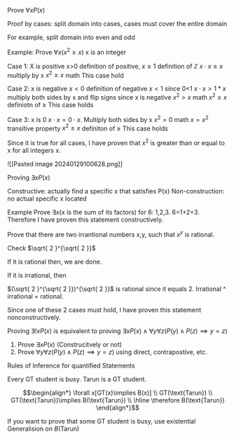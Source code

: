 Prove $\forall xP(x)$

Proof by cases: split domain into cases, cases must cover the entire domain

For example, split domain into even and odd

Example:
Prove $\forall x(x^2\geq x)$ x is an integer

Case 1: X is positive
x>0 definition of positive,
$x\geq 1$ definition of $\mathbb{Z}$
$x\cdot x\geq x$ multiply by x
$x^2\geq x$ math
This case hold

Case 2: x is negative
$x<0$ definition of negative
$x<1$  since 0<1
$x\cdot x>1*x$ multiply both sides by x and flip signs since x is negative
$x^2>x$ math
$x^2\geq x$ definiotn of $\geq$
This case holds

Case 3: x is 0
$x\cdot x=0\cdot x$. Multiply both sides by x
$x^2=0$ math
$x=x^2$ transitive property
$x^2\geq x$ definiton of $\geq$
This case holds

Since it is true for all cases, I have proven that $x^2$ is greater than or equal to  x for all integers x.

![[Pasted image 20240129100628.png]]

Proving $\exists xP(x)$

Constructive: actually find a specific x that satisfies P(x)
Non-construction: no actual specific x located

Example
Prove $\exists x(\text{x is the sum of its factors})$
for 6: 1,2,3. 6=1+2+3. Therefore I have proven this statement constructively.

Prove that there are two irrantional numbers x,y, such that $x^y$ is rational.

Check $\sqrt{ 2 }^{\sqrt{ 2 }}$

If it is rational then, we are done.

If it is irrational,
then

$(\sqrt{ 2 }^{\sqrt{ 2 }})^{\sqrt{ 2 }}$ is rational since it equals 2. Irrational ^ irrational = rational.

Since one of these 2 cases must hold, I have proven this statement nonconstructively.

Proving $\exists!xP(x)$
is equivalent to proving $\exists xP(x)\land \forall y\forall z(P(y)\land P(z)\implies y=z)$

1. Prove $\exists xP(x)$ (Construcitvely or not)
2. Prove $\forall y\forall z(P(y)\land P(z)\implies y=z)$ using direct, contrapostive, etc.

Rules of Inference for quantified Statements

Every GT student is busy. Tarun is a GT student.

$$\begin{align*}
\forall x[GT(x)\implies B(x)] \\ GT(\text{Tarun}) \\ GT(\text{Tarun})\implies B(\text{Tarun}) \\ \hline \therefore B(\text{Tarun})
\end{align*}$$


If you want to prove that some GT student is busy, use existential Generalision on $B(\text{Tarun})$
